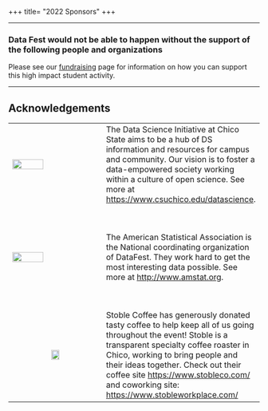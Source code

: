 +++
title= "2022 Sponsors"
+++


----

### Data Fest would not be able to happen without the support of the following people and organizations

Please see our [fundraising](../fundraising/) page for information on how you can support this high impact student activity. 

----

<!---

## Brontybyte Sponsors


<table border="0" align="center", border-spacing:5em; border-collapse:separate;>
<colgroup>
<col width="40%" />
<col width="60%" />
</colgroup>

<tbody>

  <tr>
    <td><img src="" style="width:70%"></img></td>
    <td></td>
  </tr>
  
</tbody>
</table>
  
<p>

---

## Exabyte Sponsors

<table border="0" align="center", border-spacing:5em; border-collapse:separte;>
<colgroup>
<col width="40%" />
<col width="60%" />
</colgroup>

<tbody>


</tbody>
</table>
  
<p>

----


## Terabyte Sponsors

<table border="0" align="center">
<colgroup>
<col width="40%" />
<col width="60%" />
</colgroup>

<tbody>

  <tr>
    <td align="center" markdown="span"><img src="../img/clients/chico-alumni.jpg" style="width:30%"></img></td>
    <td> Our #CatsGaveBack $499 during Giving Day 2020! Thank you to all our amazing donors!
        <a href ="https://www.csuchico.edu/alumni/">https://www.csuchico.edu/alumni/</a></td>
  </tr>
  
  <tr><td height= "50"> </td> <td></td></tr>
  
  <tr>
    <td align="center" markdown="span"><img src="../img/clients/chicostart.png" style="width:30%"></img></td>
    <td>Supporting and enriching Northern California's Entrepreneurial Ecosystem and providing startups 
        the resources they need to succeed. Our platform includes shared office amenities, mentoring, 
        workshops, internships, tech talks, student to business projects, entrepreneurial events, think tanks, 
        satellite office programs and anything else that helps our core mission of helping startups succeed. 
        <a href ="https://chicostart.com/">https://chicostart.com/</a></td>
  </tr>
  
  <tr><td height= "50"> </td> <td></td></tr>

  <tr>
    <td align="center" markdown="span"><img src="../img/clients/CFE.png" style="width:30%"></img></td>
    <td>The Center for Entrepreneurship is dedicated to providing students the resources, inspiration, support, 
        and mentorship for entrepreneurially minded individuals from every school of thought. We seek to build 
        a cohesive and collaborative interdisciplinary environment that brings together the resources of the 
        university, community, and private sector in order to cultivate independent and inspired learners and 
        doers that develop innovative ideas and launch valuable businesses. 
        <a href ="https://www.csuchico.edu/cob/students/beyond-classroom/center-for-entrepreneurship/index.shtml">
        https://www.csuchico.edu/cob/students/beyond-classroom/center-for-entrepreneurship/index.shtml</a></td>
  </tr>
  
  <tr><td height= "50"> </td> <td></td></tr>
    
  <tr>
    <td><img src="../img/clients/math_logo.png" style="width:40%"></img></td>
    <td>Chico State Math Club. Supporting students in their pursuit of mathematical sciences for over 20 years.</td>
  </tr>
</tbody>
</table>
  
<p>


----

## Gigabyte Sponsors

<table border="0" align="center">
<colgroup>
<col width="40%" />
<col width="60%" />
</colgroup>

<tbody>

  <tr>
    <td align="center" markdown="span"><img src="../img/clients/CESIRlogo.png" style="width:50%"></img></td>  
    <td> The Center for Enterprise Systems and Informatics Research (CESIR) helps equip tomorrow's IT professionals with the unique 
         blend of resources, skills, and abilities needed to confidently and competently tackle important business challenges. 
         Our vision is to “Empower students, faculty, and the community to thrive in the fourth industrial revolution era,” 
         the age of robotics, AI, IoT, VR, 3D printing, autonomous vehicles, nano-biotech, quantum computing, etc.
         See more at <a href="https://www.csuchico.edu/cob/students/beyond-classroom/cesir.shtml">
         https://www.csuchico.edu/cob/students/beyond-classroom/cesir.shtml</a>. </td>
  </tr>
  
  <tr><td height= "50"> </td> <td></td></tr>
    
  <tr>
    <td align="center" markdown="span"><img src="../img/clients/pbs_logo.png" style="width:30%"></img></td>
    <td>Employee owned lumberyard that has been serving home owners and contracters in Northern California since 1973. Learn what they have to offer at <a href="https://www.paylessbuildingsupply.com/">https://www.paylessbuildingsupply.com/</a>
    </td>
  </tr>
  
  
</tbody>
</table>
  
<p>



----
--->

## Acknowledgements

<table border="0" align="center">
<colgroup>
<col width="40%" />
<col width="60%" />
</colgroup>

  <tbody>
    <tr>
    <td><img src="../img/clients/DSI_Logo_Horizontal_Small.jpg" style="width:60%"></img></td>
    <td> The Data Science Initiative at Chico State aims to be a hub of DS information and resources for campus and community. Our vision is to foster a data-empowered society working within a culture of open science. See more at <a href="https://www.csuchico.edu/datascience">https://www.csuchico.edu/datascience</a>. </td>
  </tr>
  
  <tr><td height= "50"> </td> <td></td></tr>
  

   <tr>
    <td><img src="../img/clients/asa_logo.jpg" style="width:60%"></img></td>
    <td>The American Statistical Association is the National coordinating organization of DataFest. 
        They work hard to get the most interesting data possible. 
        See more at <a href="http://www.amstat.org">http://www.amstat.org</a>. </td>
  </tr>
  
  <tr><td height= "50"> </td> <td></td></tr>
   
  <tr>
    <td align="center" markdown="span"><img src="../img/clients/StobleLogo.png" style="width:30%"></img></td>
    <td>Stoble Coffee has generously donated tasty coffee to help keep all of us going throughout the event! Stoble is a transparent specialty coffee roaster in Chico, working to bring people and their ideas together. Check out their coffee site <a href="https://www.stobleco.com/">https://www.stobleco.com/</a> and coworking site: <a href="https://www.stobleworkplace.com/">https://www.stobleworkplace.com/</a>
    </td>
  </tr>
    
  </tbody>
</table>


